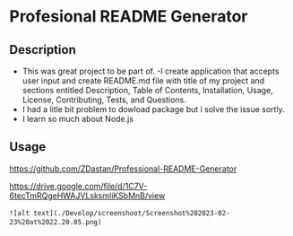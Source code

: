 # Profesional README Generator

## Description

- This was great project to be part of.
-I create application that accepts user input and create README.md file with title of my project and sections entitled Description, Table of Contents, Installation, Usage, License, Contributing, Tests, and Questions.
- I had a litle bit problem to dowload package but i solve the issue sortly.
- I learn so much about Node.js


## Usage

https://github.com/ZDastan/Professional-README-Generator



https://drive.google.com/file/d/1C7V-6tecTmRQgeHWAJVLsksmliKSbMnB/view


    
    ![alt text](./Develop/screenshoot/Screenshot%202023-02-23%20at%2022.20.05.png)

    
  

